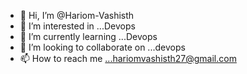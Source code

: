 - 👋 Hi, I’m @Hariom-Vashisth
- 👀 I’m interested in ...Devops
- 🌱 I’m currently learning ...Devops
- 💞️ I’m looking to collaborate on ...devops
- 📫 How to reach me ...hariomvashisth27@gmail.com

<!---
Hariom-Vashisth/Hariom-Vashisth is a ✨ special ✨ repository because its `README.md` (this file) appears on your GitHub profile.
You can click the Preview link to take a look at your changes.
--->
